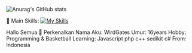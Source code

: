 ![Anurag's GitHub stats](https://github-readme-stats.vercel.app/api?username=bot-codes&show_icons=true&theme=radical)

🥇 Main Skills:
[![My Skills](https://skillicons.dev/icons?i=js,html,css,wasm)](https://skillicons.dev)

Hallo Semua 👋 Perkenalkan 
Nama Aku: WirdGates
Umur: 16years
Hobby: Programming & Basketball
Learning: Javascript php c++ sedikit c#
From: Indonesia

